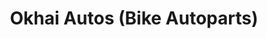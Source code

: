 ---
title: "Okhai Autos (Bike Autoparts)"
url: /karachi/okhai-autos-bike-autoparts/
shop: motorcycle
---